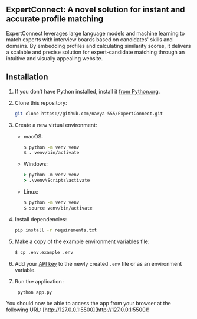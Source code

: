 ## ExpertConnect: A novel solution for instant and accurate profile matching
ExpertConnect leverages large language models and machine learning to match experts with interview boards based on candidates' skills and domains. By embedding profiles and calculating similarity scores, it delivers a scalable and precise solution for expert-candidate matching through an intuitive and visually appealing website.

## Installation

1. If you don’t have Python installed, install it [from Python.org](https://www.python.org/downloads/).

2. Clone this repository:

    ```bash
    git clone https://github.com/navya-555/ExpertConnect.git
    ```

3. Create a new virtual environment:

   - macOS:
     ```bash
     $ python -m venv venv
     $ . venv/bin/activate
     ```

   - Windows:
     ```cmd
     > python -m venv venv
     > .\venv\Scripts\activate
     ```

   - Linux:
      ```bash
      $ python -m venv venv
      $ source venv/bin/activate
      ```

4. Install dependencies:

    ```bash
    pip install -r requirements.txt
    ```

5. Make a copy of the example environment variables file:

   ```bash
   $ cp .env.example .env
   ```

6. Add your [API key](https://ai.google.dev/gemini-api/docs/api-key) to the newly created `.env` file or as an environment variable.
  
7. Run the application :<br>

   ```bash
    python app.py
    ```
   
You should now be able to access the app from your browser at the following URL: [http://127.0.0.1:5500](http://127.0.0.1:5500)!
